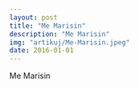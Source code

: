```yaml
---
layout: post
title: "Me Marisin"
description: "Me Marisin"
img: "artikuj/Me-Marisin.jpeg"
date: 2016-01-01
---
```

<div dir="ltr">Me Marisin</div>
